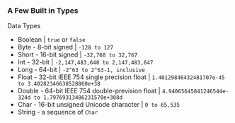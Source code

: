 ### A Few Built in Types

Data Types

- Boolean | `true` or `false`
- Byte - 8-bit signed | `-128 to 127`
- Short - 16-bit signed | `-32,768 to 32,767`
- Int - 32-bit | `-2,147,483,648 to 2,147,483,647`
- Long - 64-bit | `-2^63 to 2^63-1, inclusive`
- Float - 32-bit IEEE 754 single precision float | `1.40129846432481707e-45 to 3.40282346638528860e+38`
- Double - 64-bit IEEE 754 double-prevision float | `4.94065645841246544e-324d to 1.79769313486231570e+308d`
- Char - 16-bit unsigned Unicode character | `0 to 65,535`
- String - a sequence of `Char`
